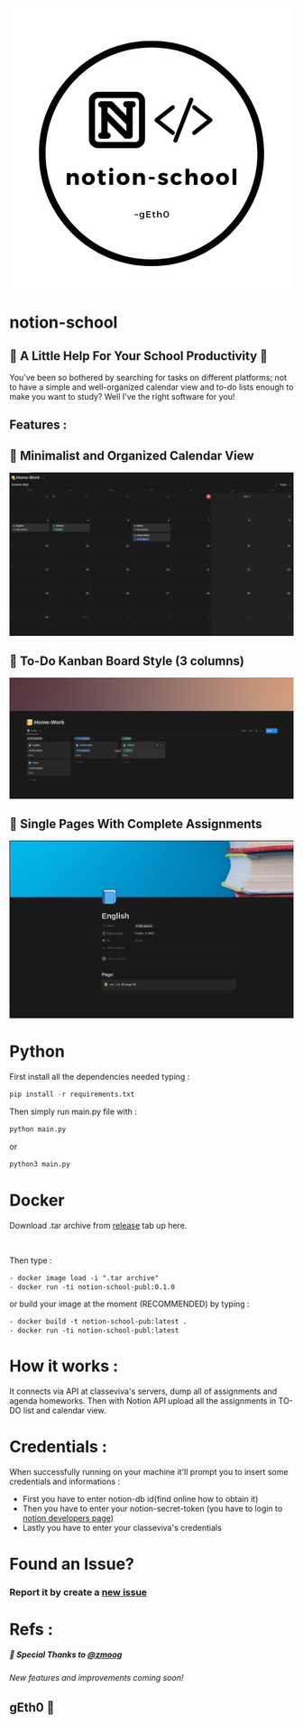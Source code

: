 <p align="center">
  <img width="500" height="500" src="./images/notion-school-logo.png">
</p>

# notion-school

## 📘 A Little Help For Your School Productivity 📘

You've been so bothered by searching for tasks on different platforms; not to have a simple and well-organized calendar view and to-do lists enough to make you want to study? Well I've the right software for you!
<br>
## Features :

<p align="center">
    <h2>📍 Minimalist and Organized Calendar View</h2>
  <img  src="./images/calendar.png">
</p>

<p align="center">
    <h2>📍 To-Do Kanban Board Style (3 columns)</h2>
  <img  src="./images/board.png">
</p>

<p align="center">
    <h2>📍 Single Pages With Complete Assignments</h2>
  <img  src="./images/page.png">
</p>

# Python
First install all the dependencies needed typing : 
```python
pip install -r requirements.txt
```
Then simply run main.py file with :
```python
python main.py
``` 
or 
```python
python3 main.py
``` 
# Docker
Download .tar archive from [release](https://github.com/gEth0/notion-school/releases) tab up here.

<br>

Then type :
```docker
- docker image load -i ".tar archive"
- docker run -ti notion-school-publ:0.1.0
```
or build your image at the moment (RECOMMENDED) by typing :
```docker
- docker build -t notion-school-pub:latest .
- docker run -ti notion-school-publ:latest
```
# How it works :
It connects via API at classeviva's servers, dump all of assignments and agenda homeworks.
Then with Notion API upload all the assignments in TO-DO list and calendar view.
# Credentials : 
When successfully running on your machine it'll prompt you to insert some credentials and informations : 
- First you have to enter notion-db id(find online how to obtain it)
- Then you have to enter your notion-secret-token (you have to login to [notion developers page](https://developers.notion.com/))
- Lastly you have to enter your classeviva's credentials
# Found an Issue?
### Report it by create a [new issue](https://github.com/gEth0/notion-school/issues/new)

# Refs :
 ##### 🙌 Special Thanks to [@zmoog](https://github.com/zmoog)
###### New features and improvements coming soon!
## gEth0 💯 
